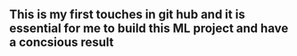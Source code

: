 ## This is my first touches in git hub and it is essential for me to build this ML project and have a concsious result
